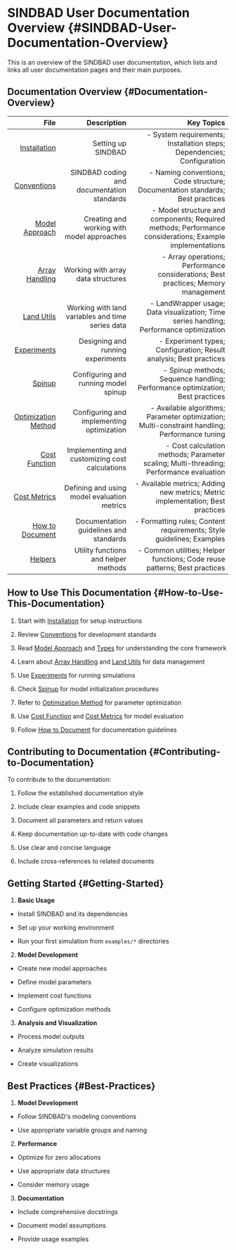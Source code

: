 
# SINDBAD User Documentation Overview {#SINDBAD-User-Documentation-Overview}

This is an overview of the SINDBAD user documentation, which lists and links all user documentation pages and their main purposes.

## Documentation Overview {#Documentation-Overview}

|                                          File |                                      Description |                                                                                              Key Topics |
| ---------------------------------------------:| ------------------------------------------------:| -------------------------------------------------------------------------------------------------------:|
|                    [Installation](install.md) |                               Setting up SINDBAD |                                  - System requirements; Installation steps; Dependencies; Configuration |
|                 [Conventions](conventions.md) |       SINDBAD coding and documentation standards |                           - Naming conventions; Code structure; Documentation standards; Best practices |
|           [Model Approach](model_approach.md) |       Creating and working with model approaches | - Model structure and components; Required methods; Performance considerations; Example implementations |
|           [Array Handling](array_handling.md) |               Working with array data structures |                       - Array operations; Performance considerations; Best practices; Memory management |
|                   [Land Utils](land_utils.md) | Working with land variables and time series data |                 - LandWrapper usage; Data visualization; Time series handling; Performance optimization |
|                 [Experiments](experiments.md) |                Designing and running experiments |                                      - Experiment types; Configuration; Result analysis; Best practices |
|                           [Spinup](spinup.md) |             Configuring and running model spinup |                           - Spinup methods; Sequence handling; Performance optimization; Best practices |
| [Optimization Method](optimization_method.md) |        Configuring and implementing optimization |           - Available algorithms; Parameter optimization; Multi-constraint handling; Performance tuning |
|             [Cost Function](cost_function.md) |   Implementing and customizing cost calculations |                  - Cost calculation methods; Parameter scaling; Multi-threading; Performance evaluation |
|               [Cost Metrics](cost_metrics.md) |      Defining and using model evaluation metrics |                          - Available metrics; Adding new metrics; Metric implementation; Best practices |
|              [How to Document](how_to_doc.md) |           Documentation guidelines and standards |                                    - Formatting rules; Content requirements; Style guidelines; Examples |
|                         [Helpers](helpers.md) |             Utility functions and helper methods |                               - Common utilities; Helper functions; Code reuse patterns; Best practices |


## How to Use This Documentation {#How-to-Use-This-Documentation}
1. Start with [Installation](install.md) for setup instructions
  
2. Review [Conventions](conventions.md) for development standards
  
3. Read [Model Approach](model_approach.md) and [Types](sindbad_types.md) for understanding the core framework
  
4. Learn about [Array Handling](array_handling.md) and [Land Utils](land_utils.md) for data management
  
5. Use [Experiments](experiments.md) for running simulations
  
6. Check [Spinup](spinup.md) for model initialization procedures
  
7. Refer to [Optimization Method](optimization_method.md) for parameter optimization
  
8. Use [Cost Function](cost_function.md) and [Cost Metrics](cost_metrics.md) for model evaluation
  
9. Follow [How to Document](how_to_doc.md) for documentation guidelines
  

## Contributing to Documentation {#Contributing-to-Documentation}

To contribute to the documentation:
1. Follow the established documentation style
  
2. Include clear examples and code snippets
  
3. Document all parameters and return values
  
4. Keep documentation up-to-date with code changes
  
5. Use clear and concise language
  
6. Include cross-references to related documents
  

## Getting Started {#Getting-Started}
1. **Basic Usage**
  - Install SINDBAD and its dependencies
    
  - Set up your working environment
    
  - Run your first simulation from `examples/*` directories
    
  
2. **Model Development**
  - Create new model approaches
    
  - Define model parameters
    
  - Implement cost functions
    
  - Configure optimization methods
    
  
3. **Analysis and Visualization**
  - Process model outputs
    
  - Analyze simulation results
    
  - Create visualizations
    
  

## Best Practices {#Best-Practices}
1. **Model Development**
  - Follow SINDBAD&#39;s modeling conventions
    
  - Use appropriate variable groups and naming
    
  
2. **Performance**
  - Optimize for zero allocations
    
  - Use appropriate data structures
    
  - Consider memory usage
    
  
3. **Documentation**
  - Include comprehensive docstrings
    
  - Document model assumptions
    
  - Provide usage examples
    
  

